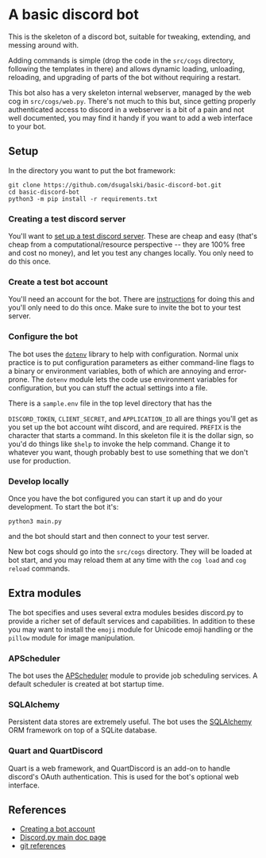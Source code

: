 # A basic discord bot

This is the skeleton of a discord bot, suitable for tweaking,
extending, and messing around with.

Adding commands is simple (drop the code in the `src/cogs`
directory, following the templates in there) and allows dynamic
loading, unloading, reloading, and upgrading of parts of the bot
without requiring a restart.

This bot also has a very skeleton internal webserver, managed by the
web cog in `src/cogs/web.py`. There's not much to this but, since
getting properly authenticated access to discord in a webserver is a
bit of a pain and not well documented, you may find it handy if you
want to add a web interface to your bot.

## Setup

In the directory you want to put the bot framework:

```
git clone https://github.com/dsugalski/basic-discord-bot.git
cd basic-discord-bot
python3 -m pip install -r requirements.txt
```

### Creating a test discord server

You'll want to [set up a test discord
server](https://www.pythondiscord.com/pages/guides/pydis-guides/contributing/setting-test-server-and-bot-account/). These
are cheap and easy (that's cheap from a computational/resource
perspective -- they are 100% free and cost no money), and let you test
any changes locally. You only need to do this once.

### Create a test bot account

You'll need an account for the bot. There are
[instructions](https://discordpy.readthedocs.io/en/stable/discord.html)
for doing this and you'll only need to do this once. Make sure to
invite the bot to your test server.

### Configure the bot

The bot uses the [`dotenv`](https://pypi.org/project/python-dotenv/)
library to help with configuration. Normal unix practice is to put
configuration parameters as either command-line flags to a binary or
environment variables, both of which are annoying and error-prone. The
`dotenv` module lets the code use environment variables for
configuration, but you can stuff the actual settings into a file.

There is a `sample.env` file in the top level directory that has the 

`DISCORD_TOKEN`, `CLIENT_SECRET`, and `APPLICATION_ID` all are things
you'll get as you set up the bot account wiht discord, and are
required. `PREFIX` is the character that starts a command. In this
skeleton file it is the dollar sign, so you'd do things like `$help`
to invoke the help command. Change it to whatever you want, though
probably best to use something that we don't use for production.

### Develop locally

Once you have the bot configured you can start it up and do your
development. To start the bot it's:

```
python3 main.py
```

and the bot should start and then connect to your test server.

New bot cogs should go into the `src/cogs` directory. They will be
loaded at bot start, and you may reload them at any time with the `cog
load` and `cog reload` commands.

## Extra modules

The bot specifies and uses several extra modules besides discord.py to
provide a richer set of default services and capabilities. In addition
to these you may want to install the `emoji` module for Unicode emoji
handling or the `pillow` module for image manipulation.

### APScheduler

The bot uses the
[APScheduler](https://apscheduler.readthedocs.io/en/3.x/) module to
provide job scheduling services. A default scheduler is created at bot
startup time.

### SQLAlchemy

Persistent data stores are extremely useful. The bot uses the
[SQLAlchemy](https://sqlalchemy.org) ORM framework on top of a SQLite
database.

### Quart and QuartDiscord

Quart is a web framework, and QuartDiscord is an add-on to handle
discord's OAuth authentication. This is used for the bot's optional web
interface.

## References

* [Creating a bot account](https://discordpy.readthedocs.io/en/stable/discord.html)
* [Discord.py main doc page](https://discordpy.readthedocs.io/en/latest/index.html)
* [git references](https://education.github.com/git-cheat-sheet-education.pdf)
